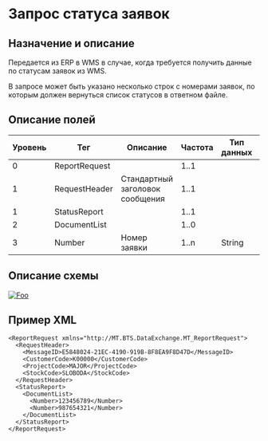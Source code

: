# Запрос статуса заявок

## Назначение и описание
Передается из ERP в WMS в случае, когда требуется получить данные по статусам заявок из WMS.

В запросе может быть указано несколько строк с номерами заявок, по которым должен вернуться список статусов в ответном файле.

## Описание полей
| Уровень | Тег           | Описание                        | Частота | Тип данных | Размер поля | Комментарий              
| ------- | ------------- | ------------------------------- | ------- | ---------- | ----------- | -------------------------
| 0       | ReportRequest |                           | 1..1          |            |             |
| 1       | RequestHeader | Стандартный заголовок сообщения | 1..1    |            |             | Общая структура сообщения
| 1       | StatusReport  |                            |  1..1        |            |             |
| 2       | DocumentList  |                           | 1..0          |            |             |
| 3       | Number        | Номер заявки                    | 1..n    | String     | 50          |                          

## Описание схемы
<a href="/XSD/MT_ReportRequest.xsd" rel="XSD">![Foo](https://user-images.githubusercontent.com/22858622/134012526-73d1b128-a2cd-4d14-8a13-10f81a57c04f.png)</a>

## Пример XML
```
<ReportRequest xmlns="http://MT.BTS.DataExchange.MT_ReportRequest">
  <RequestHeader>
    <MessageID>E5848024-21EC-4190-919B-8F8EA9F8D47D</MessageID>
    <CustomerCode>К00000</CustomerCode>
    <ProjectCode>MAJOR</ProjectCode>
    <StockCode>SLOBODA</StockCode>
  </RequestHeader>
  <StatusReport>
    <DocumentList>
      <Number>123456789</Number>
      <Number>987654321</Number>
    </DocumentList>
  </StatusReport>
</ReportRequest>
```
